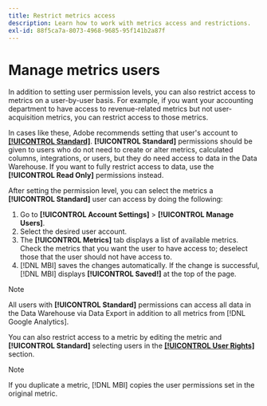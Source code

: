 ```yaml
---
title: Restrict metrics access
description: Learn how to work with metrics access and restrictions.
exl-id: 88f5ca7a-8073-4968-9685-95f141b2a87f
---
```

# Manage metrics users

In addition to setting user permission levels, you can also restrict access to metrics on a user-by-user basis. For example, if you want your accounting department to have access to revenue-related metrics but not user-acquisition metrics, you can restrict access to those metrics.

In cases like these, Adobe recommends setting that user's account to **[[!UICONTROL Standard]](../../administrator/user-management/user-management.md)**. **[!UICONTROL Standard]** permissions should be given to users who do not need to create or alter metrics, calculated columns, integrations, or users, but they do need access to data in the Data Warehouse. If you want to fully restrict access to data, use the **[!UICONTROL Read Only]** permissions instead.

After setting the permission level, you can select the metrics a **[!UICONTROL Standard]** user can access by doing the following:

1. Go to **[!UICONTROL Account Settings]** > **[!UICONTROL Manage Users]**.
1. Select the desired user account.
1. The **[!UICONTROL Metrics]** tab displays a list of available metrics. Check the metrics that you want the user to have access to; deselect those that the user should not have access to.
1. [!DNL MBI] saves the changes automatically. If the change is successful, [!DNL MBI] displays **[!UICONTROL Saved!]** at the top of the page.

>[!NOTE]
>
>All users with **[!UICONTROL Standard]** permissions can access all data in the Data Warehouse via Data Export in addition to all metrics from [!DNL Google Analytics].

You can also restrict access to a metric by editing the metric and **[!UICONTROL Standard]** selecting users in the **[[!UICONTROL User Rights]](../../data-user/reports/ess-manage-data-metrics.md)** section.

>[!NOTE]
>
>If you duplicate a metric, [!DNL MBI] copies the user permissions set in the original metric.
